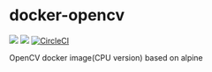 # docker-opencv

[![](https://images.microbadger.com/badges/image/smizy/opencv.svg)](https://microbadger.com/images/smizy/opencv "Get your own image badge on microbadger.com") 
[![](https://images.microbadger.com/badges/version/smizy/opencv.svg)](https://microbadger.com/images/smizy/opencv "Get your own version badge on microbadger.com")
[![CircleCI](https://circleci.com/gh/smizy/docker-opencv.svg?style=svg)](https://circleci.com/gh/smizy/docker-opencv)

OpenCV docker image(CPU version) based on alpine
